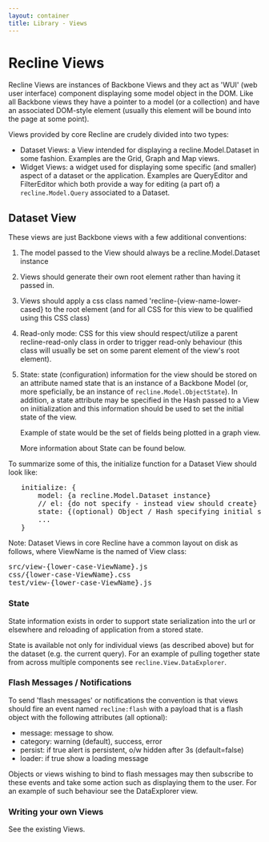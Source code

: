 ```yaml
---
layout: container
title: Library - Views
---
```


<div class="page-header">
  <h1>
    Recline Views
  </h1>
</div>

Recline Views are instances of Backbone Views and they act as 'WUI' (web user
interface) component displaying some model object in the DOM. Like all Backbone
views they have a pointer to a model (or a collection) and have an associated
DOM-style element (usually this element will be bound into the page at some
point).

Views provided by core Recline are crudely divided into two types:

* Dataset Views: a View intended for displaying a recline.Model.Dataset in some
  fashion. Examples are the Grid, Graph and Map views.
* Widget Views: a widget used for displaying some specific (and smaller) aspect
  of a dataset or the application. Examples are QueryEditor and FilterEditor
  which both provide a way for editing (a part of) a `recline.Model.Query`
  associated to a Dataset.

## Dataset View

These views are just Backbone views with a few additional conventions:

1. The model passed to the View should always be a recline.Model.Dataset
   instance
2. Views should generate their own root element rather than having it passed
   in.
3. Views should apply a css class named 'recline-{view-name-lower-cased} to the
   root element (and for all CSS for this view to be qualified using this CSS
   class)
4. Read-only mode: CSS for this view should respect/utilize a parent
   recline-read-only class in order to trigger read-only behaviour (this class
   will usually be set on some parent element of the view's root element).
5. State: state (configuration) information for the view should be stored on an
   attribute named state that is an instance of a Backbone Model (or, more
   speficially, be an instance of `recline.Model.ObjectState`). In addition, a
   state attribute may be specified in the Hash passed to a View on
   iniitialization and this information should be used to set the initial state
   of the view.

   Example of state would be the set of fields being plotted in a graph view.

   More information about State can be found below.

To summarize some of this, the initialize function for a Dataset View should
look like:

<pre>
   initialize: {
       model: {a recline.Model.Dataset instance}
       // el: {do not specify - instead view should create}
       state: {(optional) Object / Hash specifying initial state}
       ...
   }
</pre>

Note: Dataset Views in core Recline have a common layout on disk as follows,
where ViewName is the named of View class:

<pre>
src/view-{lower-case-ViewName}.js
css/{lower-case-ViewName}.css
test/view-{lower-case-ViewName}.js
</pre>

### State

State information exists in order to support state serialization into the url
or elsewhere and reloading of application from a stored state.

State is available not only for individual views (as described above) but for
the dataset (e.g. the current query). For an example of pulling together state
from across multiple components see `recline.View.DataExplorer`.

### Flash Messages / Notifications

To send 'flash messages' or notifications the convention is that views should
fire an event named `recline:flash` with a payload that is a flash object with
the following attributes (all optional):

* message: message to show.
* category: warning (default), success, error
* persist: if true alert is persistent, o/w hidden after 3s (default=false)
* loader: if true show a loading message

Objects or views wishing to bind to flash messages may then subscribe to these
events and take some action such as displaying them to the user. For an example
of such behaviour see the DataExplorer view.

### Writing your own Views

See the existing Views.


